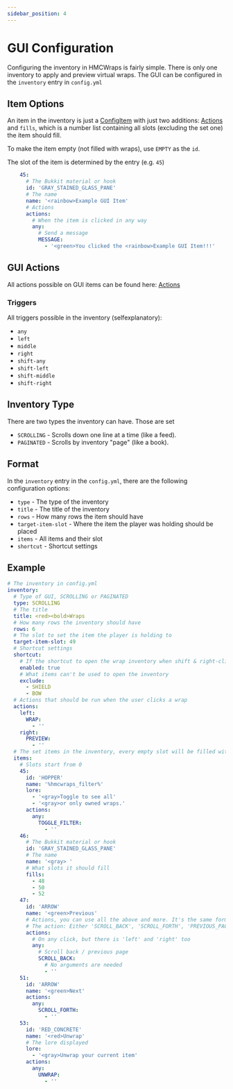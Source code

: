 ```yaml
---
sidebar_position: 4
---
```


# GUI Configuration

Configuring the inventory in HMCWraps is fairly simple. There is only one inventory to apply and preview virtual wraps.
The GUI can be configured in the `inventory` entry in `config.yml`

## Item Options
An item in the inventory is just a [ConfigItem](https://docs.hibiscusmc.com/docs/hmcwraps/config/item) with just two additions: [Actions](https://docs.hibiscusmc.com/docs/hmcwraps/config/actioms) and `fills`, which is a number list containing all slots (excluding the set one) the item should fill.

To make the item empty (not filled with wraps), use `EMPTY` as the `id`.

The slot of the item is determined by the entry (e.g. `45`)
```yaml
    45:
      # The Bukkit material or hook
      id: 'GRAY_STAINED_GLASS_PANE'
      # The name
      name: '<rainbow>Example GUI Item'
      # Actions
      actions:
        # When the item is clicked in any way
        any: 
          # Send a message
          MESSAGE:
            - '<green>You clicked the <rainbow>Example GUI Item!!!'
```

## GUI Actions
All actions possible on GUI items can be found here: [Actions](https://docs.hibiscusmc.com/docs/hmcwraps/config/actions)

### Triggers
All triggers possible in the inventory (selfexplanatory):
- `any`
- `left`
- `middle`
- `right`
- `shift-any`
- `shift-left`
- `shift-middle`
- `shift-right`

## Inventory Type
There are two types the inventory can have. Those are set
- `SCROLLING` - Scrolls down one line at a time (like a feed).
- `PAGINATED` - Scrolls by inventory "page" (like a book).

## Format
In the `inventory` entry in the `config.yml`, there are the following configuration options: 
- `type` - The type of the inventory
- `title` - The title of the inventory
- `rows` - How many rows the item should have
- `target-item-slot` - Where the item the player was holding should be placed
- `items` - All items and their slot
- `shortcut` - Shortcut settings

## Example
```yaml
# The inventory in config.yml
inventory:
  # Type of GUI, SCROLLING or PAGINATED
  type: SCROLLING
  # The title
  title: <red><bold>Wraps
  # How many rows the inventory should have
  rows: 6
  # The slot to set the item the player is holding to
  target-item-slot: 49
  # Shortcut settings
  shortcut:
    # If the shortcut to open the wrap inventory when shift & right-clicking should be enabled
    enabled: true
    # What items can't be used to open the inventory
    exclude: 
      - SHIELD
      - BOW
  # Actions that should be run when the user clicks a wrap
  actions:
    left:
      WRAP:
        - ''
    right:
      PREVIEW:
        - ''
  # The set items in the inventory, every empty slot will be filled with wraps
  items:
    # Slots start from 0
    45:
      id: 'HOPPER'
      name: '%hmcwraps_filter%'
      lore:
        - '<gray>Toggle to see all'
        - '<gray>or only owned wraps.'
      actions:
        any:
          TOGGLE_FILTER:
            - ''
    46:
      # The Bukkit material or hook
      id: 'GRAY_STAINED_GLASS_PANE'
      # The name
      name: '<gray> '
      # What slots it should fill
      fills:
        - 48
        - 50
        - 52
    47:
      id: 'ARROW'
      name: '<green>Previous'
      # Actions, you can use all the above and more. It's the same format as the actions in the wraps.
      # The action: Either 'SCROLL_BACK', 'SCROLL_FORTH', 'PREVIOUS_PAGE', 'NEXT_PAGE', 'UNWRAP' to unwrap the current item, 'CLOSE' to close the inventory
      actions:
        # On any click, but there is 'left' and 'right' too
        any:
          # Scroll back / previous page
          SCROLL_BACK:
            # No arguments are needed
            - ''
    51:
      id: 'ARROW'
      name: '<green>Next'
      actions:
        any:
          SCROLL_FORTH:
            - ''
    53:
      id: 'RED_CONCRETE'
      name: '<red>Unwrap'
      # The lore displayed
      lore:
        - '<gray>Unwrap your current item'
      actions:
        any:
          UNWRAP:
            - ''
```